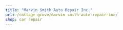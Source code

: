 ```yaml
---
title: "Marvin Smith Auto Repair Inc."
url: /cottage-grove/marvin-smith-auto-repair-inc/
shop: car repair
---
```

